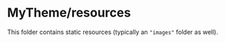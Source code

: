 # MyTheme/resources

This folder contains static resources (typically an `"images"` folder as well).
